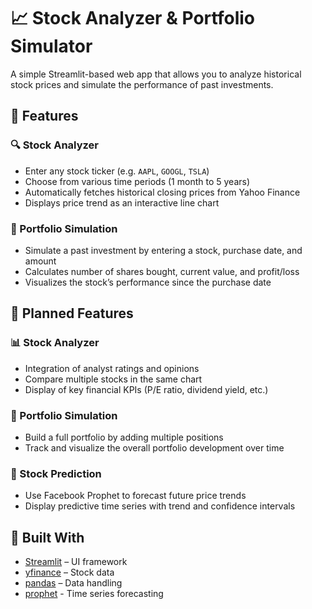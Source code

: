 # 📈 Stock Analyzer & Portfolio Simulator

A simple Streamlit-based web app that allows you to analyze historical stock prices and simulate the performance of past investments.

## 🚀 Features

### 🔍 Stock Analyzer
- Enter any stock ticker (e.g. `AAPL`, `GOOGL`, `TSLA`)
- Choose from various time periods (1 month to 5 years)
- Automatically fetches historical closing prices from Yahoo Finance
- Displays price trend as an interactive line chart

### 💼 Portfolio Simulation
- Simulate a past investment by entering a stock, purchase date, and amount
- Calculates number of shares bought, current value, and profit/loss
- Visualizes the stock’s performance since the purchase date

## 🔮 Planned Features

### 📊 Stock Analyzer
- Integration of analyst ratings and opinions
- Compare multiple stocks in the same chart
- Display of key financial KPIs (P/E ratio, dividend yield, etc.)

### 💼 Portfolio Simulation
- Build a full portfolio by adding multiple positions
- Track and visualize the overall portfolio development over time

### 🔮 Stock Prediction
- Use Facebook Prophet to forecast future price trends
- Display predictive time series with trend and confidence intervals

## 🧩 Built With

- [Streamlit](https://streamlit.io/) – UI framework
- [yfinance](https://ranaroussi.github.io/yfinance/) – Stock data
- [pandas](https://pandas.pydata.org/) – Data handling
- [prophet](https://facebook.github.io/prophet/) - Time series forecasting
